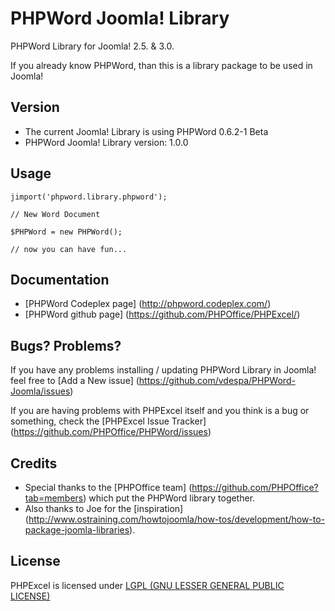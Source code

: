 PHPWord Joomla! Library
=======================

PHPWord Library for Joomla! 2.5. &amp; 3.0. 

If you already know PHPWord, than this is a library package to be used in Joomla!

Version
-------

* The current Joomla! Library is using PHPWord 0.6.2-1 Beta
* PHPWord Joomla! Library version: 1.0.0

Usage
-----

`jimport('phpword.library.phpword');  `

`// New Word Document  `

`$PHPWord = new PHPWord();  `

`// now you can have fun...  `

Documentation
-------------

* [PHPWord Codeplex page] (http://phpword.codeplex.com/)
* [PHPWord github page] (https://github.com/PHPOffice/PHPExcel/)

Bugs? Problems?
---------------

If you have any problems installing / updating PHPWord Library in Joomla! feel free to [Add a New issue] (https://github.com/vdespa/PHPWord-Joomla/issues)

If you are having problems with PHPExcel itself and you think is a bug or something, check the [PHPExcel Issue Tracker] (https://github.com/PHPOffice/PHPWord/issues)

Credits
-------

* Special thanks to the [PHPOffice team] (https://github.com/PHPOffice?tab=members) which put the PHPWord library together.
* Also thanks to Joe for the [inspiration] (http://www.ostraining.com/howtojoomla/how-tos/development/how-to-package-joomla-libraries).


License
-------
PHPExcel is licensed under [LGPL (GNU LESSER GENERAL PUBLIC LICENSE)](https://github.com/PHPOffice/PHPExcel/blob/master/license.md)

